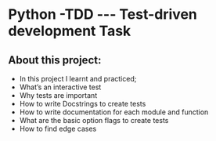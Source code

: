# Python -TDD --- Test-driven development Task
## About this project:
- In this project I learnt and practiced;
- What’s an interactive test
- Why tests are important
- How to write Docstrings to create tests
- How to write documentation for each module and function
- What are the basic option flags to create tests
- How to find edge cases
